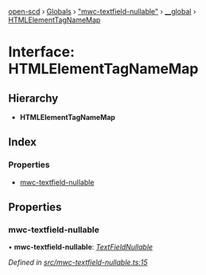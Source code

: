 [open-scd](../README.md) › [Globals](../globals.md) › ["mwc-textfield-nullable"](../modules/_mwc_textfield_nullable_.md) › [__global](../modules/_mwc_textfield_nullable_.__global.md) › [HTMLElementTagNameMap](_mwc_textfield_nullable_.__global.htmlelementtagnamemap.md)

# Interface: HTMLElementTagNameMap

## Hierarchy

* **HTMLElementTagNameMap**

## Index

### Properties

* [mwc-textfield-nullable](_mwc_textfield_nullable_.__global.htmlelementtagnamemap.md#mwc-textfield-nullable)

## Properties

###  mwc-textfield-nullable

• **mwc-textfield-nullable**: *[TextFieldNullable](../classes/_mwc_textfield_nullable_.textfieldnullable.md)*

*Defined in [src/mwc-textfield-nullable.ts:15](https://github.com/openscd/open-scd/blob/283718e/src/mwc-textfield-nullable.ts#L15)*

